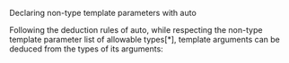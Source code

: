 Declaring non-type template parameters with auto


Following the deduction rules of auto, while respecting the non-type template parameter list of allowable types[*], 
template arguments can be deduced from the types of its arguments:

